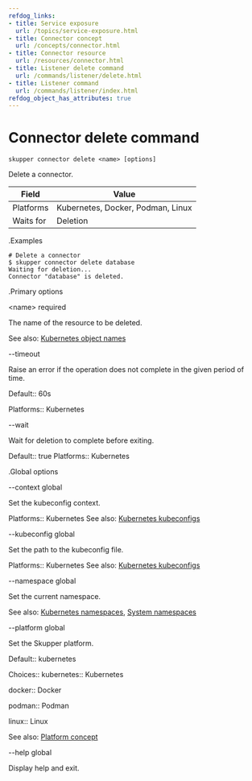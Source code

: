 ```yaml
---
refdog_links:
- title: Service exposure
  url: /topics/service-exposure.html
- title: Connector concept
  url: /concepts/connector.html
- title: Connector resource
  url: /resources/connector.html
- title: Listener delete command
  url: /commands/listener/delete.html
- title: Listener command
  url: /commands/listener/index.html
refdog_object_has_attributes: true
---
```


# Connector delete command

~~~ shell
skupper connector delete <name> [options]
~~~

Delete a connector.

| Field       | Value |
|------------|-------|
| Platforms  | Kubernetes, Docker, Podman, Linux |
| Waits for  | Deletion |

.Examples

~~~ console
# Delete a connector
$ skupper connector delete database
Waiting for deletion...
Connector "database" is deleted.
~~~

.Primary options

&lt;name&gt;
required

The name of the resource to be deleted.

See also: [Kubernetes object names](https://kubernetes.io/docs/concepts/overview/working-with-objects/names/)

--timeout

Raise an error if the operation does not complete in the given
period of time.

Default:: 60s

Platforms:: Kubernetes

--wait

Wait for deletion to complete before exiting.

Default:: true
Platforms:: Kubernetes

.Global options

--context
global

Set the kubeconfig context.

Platforms:: Kubernetes
See also: [Kubernetes kubeconfigs](https://kubernetes.io/docs/concepts/configuration/organize-cluster-access-kubeconfig/)

--kubeconfig
global

Set the path to the kubeconfig file.

Platforms:: Kubernetes
See also: [Kubernetes kubeconfigs](https://kubernetes.io/docs/concepts/configuration/organize-cluster-access-kubeconfig/)

--namespace
global

Set the current namespace.

See also: [Kubernetes namespaces](https://kubernetes.io/docs/concepts/overview/working-with-objects/namespaces/), [System namespaces]({{site_prefix}}/topics/system-namespaces.html)

--platform
global

Set the Skupper platform.

<!-- You can also use the `SKUPPER_PLATFORM` environment variable. -->

Default:: kubernetes

Choices:: kubernetes:: Kubernetes

docker:: Docker

podman:: Podman

linux:: Linux

See also: [Platform concept]({{site_prefix}}/concepts/platform.html)

--help
global

Display help and exit.


